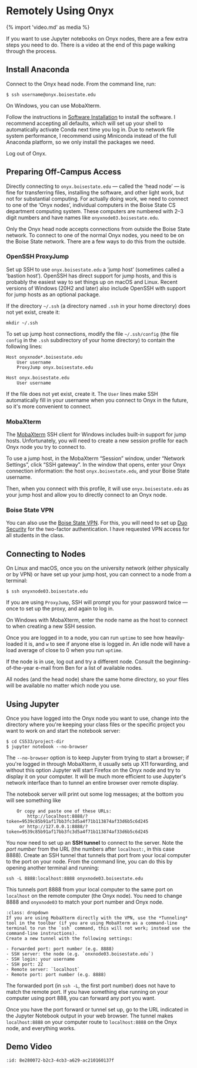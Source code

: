 # Remotely Using Onyx
{% import 'video.md' as media %}

If you want to use Jupyter notebooks on Onyx nodes, there are a few extra steps you need to do.
There is a video at the end of this page walking through the process.

## Install Anaconda

Connect to the Onyx head node.  From the command line, run:

    $ ssh username@onyx.boisestate.edu

On Windows, you can use MobaXterm.

Follow the instructions in [Software Installation](software.md#onyx) to install the software.
I recommend accepting all defaults, which will set up your shell to automatically activate Conda next time you log in.
Due to network file system performance, I recommend using Miniconda instead of the full Anaconda platform, so we only install the packages we need.

Log out of Onyx.

## Preparing Off-Campus Access

Directly connecting to `onyx.boisestate.edu` — called the ‘head node’ — is fine for transferring
files, installing the software, and other light work, but not for substantial computing. For
actually doing work, we need to connect to one of the ‘Onyx nodes’, individual computers in the
Boise State CS department computing system. These computers are numbered with 2–3 digit numbers and
have names like `onyxnode03.boisestate.edu`.

Only the Onyx head node accepts connections from outside the Boise State network. To connect to one
of the normal Onyx nodes, you need to be on the Boise State network. There are a few ways to do this
from the outside.

### OpenSSH ProxyJump

Set up SSH to use `onyx.boisestate.edu` a ‘jump host’ (sometimes called a ‘bastion host’).
OpenSSH has direct support for jump hosts, and this is probably the easiest way to set things up on macOS and Linux.
Recent versions of Windows (20H2 and later) also include OpenSSH with support for jump hosts as an optional package.

If the directory `~/.ssh` (a directory named `.ssh` in your home directory) does not yet exist, create it:

    mkdir ~/.ssh

To set up jump host connections, modify the file `~/.ssh/config` (the file `config` in the `.ssh`
subdirectory of your home directory) to contain the following lines:

    Host onyxnode*.boisestate.edu
        User username
        ProxyJump onyx.boisestate.edu
    
    Host onyx.boisestate.edu
        User username
    
If the file does not yet exist, create it. The `User` lines make SSH automatically fill in your
username when you connect to Onyx in the future, so it's more convenient to connect.

### MobaXterm

[MobaXterm]: https://mobaxterm.mobatek.net/

The [MobaXterm][] SSH client for Windows includes built-in support for jump hosts.  Unfortunately,
you will need to create a new session profile for each Onyx node you try to connect to.

To use a jump host, in the MobaXterm “Session” window, under “Network Settings”, click “SSH gateway”.
In the window that opens, enter your Onyx connection information: the host `onyx.boisestate.edu`, and
your Boise State username.

Then, when you connect with this profile, it will use `onyx.boisestate.edu` as your jump host and
allow you to directly connect to an Onyx node.

### Boise State VPN

You can also use the [Boise State VPN](https://bsuvpn-offcampus.boisestate.edu/).
For this, you will need to set up [Duo Security](https://www.boisestate.edu/oit-accounts/multi-factor-authentication-duo/) for the two-factor authentication.
I have requested VPN access for all students in the class.

## Connecting to Nodes

On Linux and macOS, once you on the university network (either physically or by VPN) or have set up
your jump host, you can connect to a node from a terminal:

    $ ssh onyxnode03.boisestate.edu

If you are using `ProxyJump`, SSH will prompt you for your password twice — once to set up the
proxy, and again to log in.

On Windows with MobaXterm, enter the node name as the host to connect to when creating a new SSH
session.

Once you are logged in to a node, you can run `uptime` to see how heavily-loaded it is, and `w` to
see if anyone else is logged in. An idle node will have a load average of close to 0 when you run
`uptime`.

If the node is in use, log out and try a different node. Consult the beginning-of-the-year e-mail
from Ben for a list of available nodes.

All nodes (and the head node) share the same home directory, so your files will be available no
matter which node you use.

## Using Jupyter

Once you have logged into the Onyx node you want to use, change into the directory where you're keeping your class files or the specific project you want to work on and start the notebook server:

    $ cd CS533/project-dir
    $ jupyter notebook --no-browser

The `--no-browser` option is to keep Jupyter from trying to start a browser; if you're logged in through MobaXterm, it usually sets up X11 forwarding, and without this option Jupyter will start Firefox on the Onyx node and try to display it on your computer.
It will be much more efficient to use Jupyter's network interface than to tunnel an entire browser over remote display.

The notebook server will print out some log messages; at the bottom you will see something like

```
    Or copy and paste one of these URLs:
        http://localhost:8888/?token=9539c85b91af17bb3fc3d5a4f71b113874af33d6b5c6d245
     or http://127.0.0.1:8888/?token=9539c85b91af17bb3fc3d5a4f71b113874af33d6b5c6d245
```

You now need to set up an **SSH tunnel** to connect to the server.
Note the *port number* from the URL (the numbers after `localhost:`, in this case 8888).
Create an SSH tunnel that tunnels that port from your local computer to the port on your node.
From the command line, you can do this by opening another terminal and running:

    ssh -L 8888:localhost:8888 onyxnode03.boisestate.edu

This tunnels port 8888 from your local computer to the same port on `localhost` on the remote
computer (the Onyx node). You need to change 8888 and `onyxnode03` to match your port number and
Onyx node.

```{admonition} Direct MobaXterm Tunnel
:class: dropdown
If you are using MobaXterm directly with the VPN, use the *Tunneling* tool in the toolbar (if you are using MobaXterm as a command-line terminal to run the `ssh` command, this will not work; instead use the command-line instructions).
Create a new tunnel with the following settings:

- Forwarded port: port number (e.g. 8888)
- SSH server: the node (e.g. `onxnode03.boisestate.edu`)
- SSH login: your username
- SSH port: 22
- Remote server: `localhost`
- Remote port: port number (e.g. 8888)
```

The forwarded port (in `ssh -L`, the first port number) does not have to match the remote port.
If you have something else running on your computer using port 888, you can forward any port you want.

Once you have the port forward or tunnel set up, go to the URL indicated in the Jupyter Notebook output in your web browser.
The tunnel makes `localhost:8888` on your computer route to `localhost:8888` on the Onyx node, and everything works.

## Demo Video

```{video}
:id: 8e280072-b2c3-4cb3-a629-ac210160137f
```
